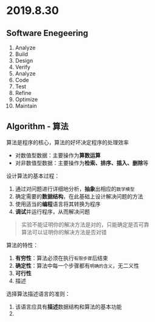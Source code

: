# 2019.8.30

## Software Enegeering

1. Analyze
2. Build
3. Design
4. Verify
5. Analyze
6. Code
7. Test
8. Refine
9. Optimize
10. Maintain

## Algorithm - 算法

算法是程序的核心，算法的好坏决定程序的处理效率

- 对数值型数据：主要操作为**算数运算**
- 对非数值型数据：主要操作为**检索、排序、插入、删除**等

设计算法的基本过程：

1. 通过对问题进行详细地分析，**抽象**出相应的`数学模型`
2. 确定需要的**数据结构**，在此基础上设计解决问题的方法
3. 使用适当的**编程**语言将其转换为程序
4. **调试**并运行程序，从而解决问题

> 实验不能证明你的解决方法是对的，只能确定是否可靠  
> 算法可以证明你的解决方法是否对错

算法的特性：  

1. **有穷性**：算法必须在执行`有限步骤`后结束
2. **确定性**：算法中每一个步骤都有`明确的含义`，无二义性
3. **可行性**
4. 描述

选择算法描述语言的准则：

1. 该语言应具有**描述**数据结构和算法的基本功能
2. 
